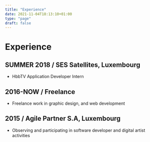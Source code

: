 ```yaml
---
title: "Experience"
date: 2021-11-04T18:13:10+01:00
type: "page"
draft: false
---
```


# Experience
## SUMMER 2018 / SES Satellites, Luxembourg
- HbbTV Application Developer Intern
## 2016-NOW / Freelance
- Freelance work in graphic design, and web development
## 2015 / Agile Partner S.A, Luxembourg
- Observing and participating in software developer and digital artist activities